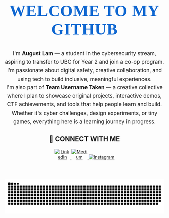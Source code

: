 <h1 align="center" style="font-size: 3.2rem; font-weight: 700; color: #0F67D1; font-family: cursive; letter-spacing: 1px;">
  WELCOME TO MY GITHUB
</h1>

<p align="center" style="max-width: 700px; margin: auto; font-size: 1.05rem; line-height: 1.6;">
  I'm <strong>August Lam</strong> — a student in the cybersecurity stream, aspiring to transfer to UBC for Year 2 and join a co-op program. I’m passionate about digital safety, creative collaboration, and using tech to build inclusive, meaningful experiences.
</p>

<p align="center" style="max-width: 700px; margin: auto; font-size: 1.05rem; line-height: 1.6;">
  I'm also part of <strong>Team Username Taken</strong> — a creative collective where I plan to showcase original projects, interactive demos, CTF achievements, and tools that help people learn and build. Whether it's cyber challenges, design experiments, or tiny games, everything here is a learning journey in progress.
</p>


<div align="center">

## 🔗 CONNECT WITH ME

<a href="https://www.linkedin.com/in/august-lam-b6a4a5361/">
  <img style="max-width:50px" alt="LinkedIn" src="https://img.shields.io/badge/LinkedIn-0A66C2?style=for-the-badge&logo=linkedin&logoColor=white" />
</a>

<a href="https://medium.com/@auggieldoggie">
  <img style="max-width:50px" alt="Medium" src="https://img.shields.io/badge/Medium-000000?style=for-the-badge&logo=medium&logoColor=white" />
</a>

<a href="https://www.instagram.com/auggowo/">
  <img alt="Instagram" src="https://img.shields.io/badge/Instagram-E4405F?style=for-the-badge&logo=instagram&logoColor=white" />
</a>

</div>

<br> <br>


<div align="center">

<!-- STATS (stacked left) + LANGUAGES (right) -->
<table width="100%" cellspacing="0" cellpadding="0" style="border-collapse: collapse; display: none">
  <tr valign="top" style="display: none">
    <td width="50%" style="display: none">
      <table width="100%" cellspacing="0" cellpadding="0" style="border-collapse: collapse; display: none;">
        <tr style="display: none">
          <td style="display: none"> 
            <img src="https://github-readme-stats.vercel.app/api?username=Auggie0w0&show_icons=true&theme=transparent&border_radius=10&border_color=00000000&hide_title=true&card_width=320" alt="GitHub Stats" width="100%" />
          </td>
        </tr>
        <tr style="display: none">
          <td style="display: none">
            <img src="https://streak-stats.demolab.com/?user=Auggie0w0&theme=transparent&hide_border=true" alt="GitHub Streak" width="100%" />
          </td>
        </tr>
      </table>
    </td>
    <td width="50%" style="display: none">
      <img src="https://github-readme-stats.vercel.app/api/top-langs/?username=Auggie0w0&layout=compact&theme=transparent&hide_border=true&langs_count=20" alt="Top Languages" width="100%" />
    </td>
  </tr>
</table>

<!-- SNAKE ANIMATION -->
<picture>
  <source media="(prefers-color-scheme: dark)" srcset="https://raw.githubusercontent.com/Auggie0w0/Auggie0w0/main/assets/github-snake-dark.svg" />
  <source media="(prefers-color-scheme: light)" srcset="https://raw.githubusercontent.com/Auggie0w0/Auggie0w0/main/assets/github-snake.svg" />
  <img alt="github-snake" src="https://raw.githubusercontent.com/Auggie0w0/Auggie0w0/main/assets/github-snake.svg" />
</picture>

<br> <br>

<!-- PINNED PROJECTS -->
<table width="100%" cellspacing="0" cellpadding="0" style="border-collapse: collapse;">
   <tr style="display: none"></tr>
  <tr valign="top" style="display: none">
    <td width="50%" style="display: none">
      <a href="https://github.com/Auggie0w0/auggiepage">
        <img src="https://github-readme-stats.vercel.app/api/pin/?username=Auggie0w0&repo=auggiepage&theme=github_dark&hide_border=true" alt="auggiepage" width="100%" />
      </a>
    </td>
    <td width="50%" style="display: none">
      <a href="https://github.com/Auggie0w0/personal-simp-site">
        <img src="https://github-readme-stats.vercel.app/api/pin/?username=Auggie0w0&repo=personal-simp-site&theme=github_dark&hide_border=true" alt="personal-simp-site" width="100%" />
      </a>
    </td>
  </tr>
  <tr valign="top" style="display: none">
    <td width="50%" style="display: none">
      <a href="https://github.com/Auggie0w0/shadow-escape">
        <img src="https://github-readme-stats.vercel.app/api/pin/?username=Auggie0w0&repo=shadow-escape&theme=github_dark&hide_border=true" alt="shadow-escape" width="100%" />
      </a>
    </td>
    <td width="50%" style="display: none">
      <a href="https://github.com/Auggie0w0/hydration-tracker">
        <img src="https://github-readme-stats.vercel.app/api/pin/?username=Auggie0w0&repo=hydration-tracker&theme=github_dark&hide_border=true" alt="hydration-tracker" width="100%" />
      </a>
    </td>
  </tr>
</table>

</div>
